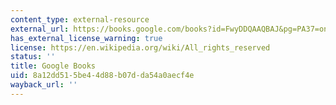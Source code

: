 ```yaml
---
content_type: external-resource
external_url: https://books.google.com/books?id=FwyDDQAAQBAJ&pg=PA37=onepage#v=onepage&q&f=false
has_external_license_warning: true
license: https://en.wikipedia.org/wiki/All_rights_reserved
status: ''
title: Google Books
uid: 8a12dd51-5be4-4d88-b07d-da54a0aecf4e
wayback_url: ''
---
```


